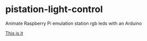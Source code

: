 # pistation-light-control
Animate Raspberry Pi emulation station rgb leds with an Arduino

[This is it](https://www.instagram.com/p/BQeHk7ZAz8b/)
